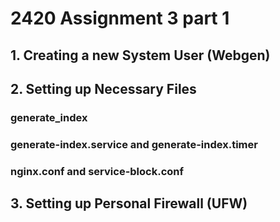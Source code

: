 # 2420 Assignment 3 part 1

## 1. Creating a new System User (Webgen)


## 2. Setting up Necessary Files

### generate_index

### generate-index.service and generate-index.timer

### nginx.conf and service-block.conf


## 3. Setting up Personal Firewall (UFW)


